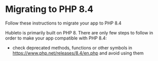 # Migrating to PHP 8.4

Follow these instructions to migrate your app to PHP 8.4

Hubleto is primarily built on PHP 8. There are only few steps to follow in order to make your app compatible with PHP 8.4:

  * check deprecated methods, functions or other symbols in https://www.php.net/releases/8.4/en.php and avoid using them